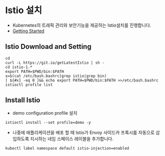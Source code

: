 # Istio 설치
* Kubernetes의 트래픽 관리와 보안기능을 제공하는 Istio설치를 진행합니다.
* [Getting Started](https://istio.io/latest/docs/setup/getting-started/)
## Istio Download and Setting
```
cd
curl -L https://git.io/getLatestIstio | sh -
cd istio-1.*
export PATH=$PWD/bin:$PATH
x=$(cat /etc/bash.bashrc|grep istio|grep bin)
[ ${#x} -eq 0 ]&& echo export PATH=$PWD/bin:$PATH >>/etc/bash.bashrc
istioctl profile list
```

## Install Istio
* demo configuration profile 설치
```
istioctl install --set profile=demo -y
```

* 나중에 애플리케이션을 배포 할 때 Istio가 Envoy 사이드카 프록시를 자동으로 삽입하도록 지시하는 네임 스페이스 레이블을 추가합니다.
```
kubectl label namespace default istio-injection=enabled
```
